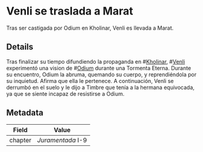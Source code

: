 # Venli se traslada a Marat
Tras ser castigada por Odium en Kholinar, Venli es llevada a Marat. 

## Details
Tras finalizar su tiempo difundiendo la propaganda en #[Kholinar](locations/kholinar), #[Venli](characters/venli) experimentó una vision de #[Odium](characters/odium) durante una Tormenta Eterna. Durante su encuentro, Odium la abruma, quemando su cuerpo, y reprendiéndola por su inquietud. Afirma que ella le pertenece. A continuación, Venli se derrumbó en el suelo y le dijo a Timbre que tenía a la hermana equivocada, ya que se siente incapaz de resistirse a Odium. 

## Metadata
| Field | Value |
| ----- | ----- |
| chapter | *Juramentada* I-9 |
